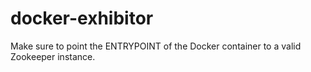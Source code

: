 # docker-exhibitor

Make sure to point the ENTRYPOINT of the Docker container to a valid Zookeeper instance.
